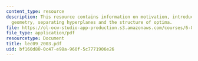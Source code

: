 ```yaml
---
content_type: resource
description: This resource contains information on motivation, introduction, definition,
  geometry, separating hyperplanes and the structure of optima.
file: https://ol-ocw-studio-app-production.s3.amazonaws.com/courses/6-854j-advanced-algorithms-fall-2005/bf160d800c47e98a960f5c7771906e26_lec09_2003.pdf
file_type: application/pdf
resourcetype: Document
title: lec09_2003.pdf
uid: bf160d80-0c47-e98a-960f-5c7771906e26
---
```

